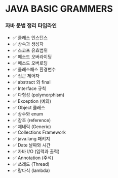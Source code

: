 # JAVA BASIC GRAMMERS

### 자바 문법 정리 타임라인
- ✅ 클래스 인스턴스
- ✅ 상속과 생성자
- ✅ 스코프 유효범위
- ✅ 메소드 오버라이딩
- ✅ 메소드 오버로딩
- ✅ 클래스패스 환경변수
- ✅ 접근 제어자
- ✅ abstract 와 final
- ✅ Interface 규칙
- ✅ 다형성 (polymorphism)
- ✅ Exception (예외)
- ✅ Object 클래스
- ✅ 상수와 enum
- ✅ 참조 (reference)
- ✅ 제네릭 (Generic)
- ✅ Collections Framework
- ✅ java.lang 패키지
- ✅ Date 날짜와 시간
- ✅ 자바 I/O (입력과 출력)
- ✅ Annotation (주석)
- ✅ 쓰레드 (Thread)
- ✅ 람다식 (lambda)